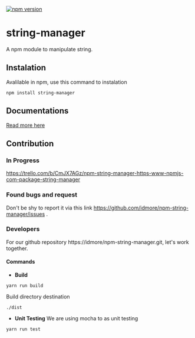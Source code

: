 [![npm version](https://img.shields.io/npm/v/string-manager.svg?style=flat-square)](https://www.npmjs.com/package/string-manager)

# string-manager
A npm module to manipulate string.

## Instalation
Avalilable in npm, use this command to instalation
```
npm install string-manager
```

## Documentations
[Read more here](https://github.com/idmore/npm-string-manager/blob/master/docs/modules.md) 

## Contribution

### In Progress 
https://trello.com/b/CmJX7AGz/npm-string-manager-https-www-npmjs-com-package-string-manager

### Found bugs and request
Don't be shy to report it via this link https://github.com/idmore/npm-string-manager/issues .

### Developers
For our github repository https://idmore/npm-string-manager.git, let's work together.

#### Commands 
- **Build**
 ```
 yarn run build
 ```
 Build directory destination 
 ```
 ./dist
 ```

- **Unit Testing**
 We are using mocha to as unit testing
 ```
 yarn run test
 ```
